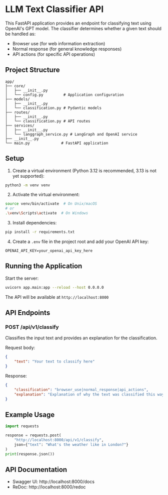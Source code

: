 # LLM Text Classifier API

This FastAPI application provides an endpoint for classifying text using OpenAI's GPT model. The classifier determines whether a given text should be handled as:
- Browser use (for web information extraction)
- Normal response (for general knowledge responses)
- API actions (for specific API operations)

## Project Structure

```
app/
├── core/
│   ├── __init__.py
│   └── config.py         # Application configuration
├── models/
│   ├── __init__.py
│   └── classification.py # Pydantic models
├── routes/
│   ├── __init__.py
│   └── classification.py # API routes
├── services/
│   ├── __init__.py
│   └── langgraph_service.py # LangGraph and OpenAI service
├── __init__.py
└── main.py              # FastAPI application
```

## Setup

1. Create a virtual environment (Python 3.12 is recommended, 3.13 is not yet supported):
```bash
python3 -m venv venv
```

2. Activate the virtual environment:
```bash
source venv/bin/activate  # On Unix/macOS
# or
.\venv\Scripts\activate  # On Windows
```

3. Install dependencies:
```bash
pip install -r requirements.txt
```

4. Create a `.env` file in the project root and add your OpenAI API key:
```
OPENAI_API_KEY=your_openai_api_key_here
```

## Running the Application

Start the server:
```bash
uvicorn app.main:app --reload --host 0.0.0.0
```

The API will be available at `http://localhost:8000`

## API Endpoints

### POST /api/v1/classify

Classifies the input text and provides an explanation for the classification.

Request body:
```json
{
    "text": "Your text to classify here"
}
```

Response:
```json
{
    "classification": "browser_use|normal_response|api_actions",
    "explanation": "Explanation of why the text was classified this way"
}
```

## Example Usage

```python
import requests

response = requests.post(
    "http://localhost:8000/api/v1/classify",
    json={"text": "What's the weather like in London?"}
)
print(response.json())
```

## API Documentation

- Swagger UI: http://localhost:8000/docs
- ReDoc: http://localhost:8000/redoc 